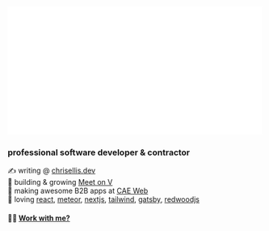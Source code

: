 [![bg][banner]][website]

### professional software developer & contractor

✍️ writing @ [chrisellis.dev][website]  
🌱 building & growing [Meet on V][meetonv]  
💼 making awesome B2B apps at [CAE Web][cae]  
💜 loving [react][react], [meteor][meteor], [nextjs][nextjs], [tailwind][tailwind], [gatsby][gatsby], [redwoodjs][styled]  

#### 🙋‍♂️ [Work with me?][email]  

[cae]: https://caewebdevelopment.com
[brad]: https://github.com/bradgarropy
[grocery]: https://github.com/csellis/grocery
[redwdoodseries]: https://www.youtube.com/playlist?list=PLhL9OUB3wAf5zJCP93ygSOJJyhJRnS7zL
[twilio]: https://www.twilio.com/video
[meetonv]: https://www.meetonv.com
[redwood]: https://redwoodjs.com/
[nextjs]: https://nextjs.org/
[calendly]: https://calendly.com/cs-ellis
[blaudio]: https://github.com/csellis/blaudio
[blaudiovids]: https://www.youtube.com/playlist?list=PLhL9OUB3wAf50_gDmsDtdMD7zfkm6S_EC
[meteor]: https://www.meteor.com/

<!-- [banner]: https://github.com/csellis/csellis/blob/master/bg.png
 -->
[banner]: https://github.com/csellis/css-in-readme-like-wat/blob/master/header.svg
[react]: http://reactjs.org
[gatsby]: https://gatsbyjs.org
[styled]: https://styled-components.com
[jamstack]: https://jamstack.org
[svelte]: https://svelte.dev
[tailwind]: https://tailwindcss.com

[website]: https://chrisellis.dev
[twitter]: https://twitter.com/slingingdivs
[youtube]: https://www.youtube.com/channel/UCaGN_4TNAclDKKDwqVHzj7g
[twitch]: https://www.twitch.tv/chrisellisdev
[linkedin]: https://www.linkedin.com/in/chris-ellis-dev/
[npm]: https://www.npmjs.com/~chrisellisdev
[email]: mailto:me@chrisellis.dev?subject=%F0%9F%99%8B%E2%80%8D%E2%99%82%EF%B8%8F%20Chris%2C%20I'd%20like%20to%20work%20with%20you
